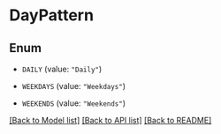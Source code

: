 # DayPattern

## Enum


* `DAILY` (value: `"Daily"`)

* `WEEKDAYS` (value: `"Weekdays"`)

* `WEEKENDS` (value: `"Weekends"`)


[[Back to Model list]](../README.md#documentation-for-models) [[Back to API list]](../README.md#documentation-for-api-endpoints) [[Back to README]](../README.md)


